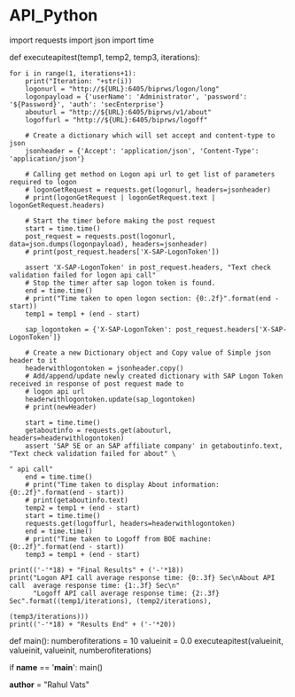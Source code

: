 # API_Python



import requests
import json
import time


def executeapitest(temp1, temp2, temp3, iterations):

    for i in range(1, iterations+1):
        print("Iteration: "+str(i))
        logonurl = "http://${URL}:6405/biprws/logon/long"
        logonpayload = {'userName': 'Administrator', 'password': '${Password}', 'auth': 'secEnterprise'}
        abouturl = "http://${URL}:6405/biprws/v1/about"
        logoffurl = "http://${URL}:6405/biprws/logoff"

        # Create a dictionary which will set accept and content-type to json
        jsonheader = {'Accept': 'application/json', 'Content-Type': 'application/json'}

        # Calling get method on Logon api url to get list of parameters required to logon
        # logonGetRequest = requests.get(logonurl, headers=jsonheader)
        # print(logonGetRequest | logonGetRequest.text | logonGetRequest.headers)

        # Start the timer before making the post request
        start = time.time()
        post_request = requests.post(logonurl, data=json.dumps(logonpayload), headers=jsonheader)
        # print(post_request.headers['X-SAP-LogonToken'])

        assert 'X-SAP-LogonToken' in post_request.headers, "Text check validation failed for logon api call"
        # Stop the timer after sap logon token is found.
        end = time.time()
        # print("Time taken to open logon section: {0:.2f}".format(end - start))
        temp1 = temp1 + (end - start)

        sap_logontoken = {'X-SAP-LogonToken': post_request.headers['X-SAP-LogonToken']}

        # Create a new Dictionary object and Copy value of Simple json header to it
        headerwithlogontoken = jsonheader.copy()
        # Add/append/update newly created dictionary with SAP Logon Token received in response of post request made to
        # logon api url
        headerwithlogontoken.update(sap_logontoken)
        # print(newHeader)

        start = time.time()
        getaboutinfo = requests.get(abouturl, headers=headerwithlogontoken)
        assert 'SAP SE or an SAP affiliate company' in getaboutinfo.text, "Text check validation failed for about" \
                                                                          " api call"
        end = time.time()
        # print("Time taken to display About information: {0:.2f}".format(end - start))
        # print(getaboutinfo.text)
        temp2 = temp1 + (end - start)
        start = time.time()
        requests.get(logoffurl, headers=headerwithlogontoken)
        end = time.time()
        # print("Time taken to Logoff from BOE machine: {0:.2f}".format(end - start))
        temp3 = temp1 + (end - start)

    print(('-'*18) + "Final Results" + ('-'*18))
    print("Logon API call average response time: {0:.3f} Sec\nAbout API call  average response time: {1:.3f} Sec\n"
          "Logoff API call average response time: {2:.3f} Sec".format((temp1/iterations), (temp2/iterations),
                                                                      (temp3/iterations)))
    print(('-'*18) + "Results End" + ('-'*20))


def main():
    numberofiterations = 10
    valueinit = 0.0
    executeapitest(valueinit, valueinit, valueinit, numberofiterations)

if __name__ == '__main__':
    main()

__author__ = "Rahul Vats"
